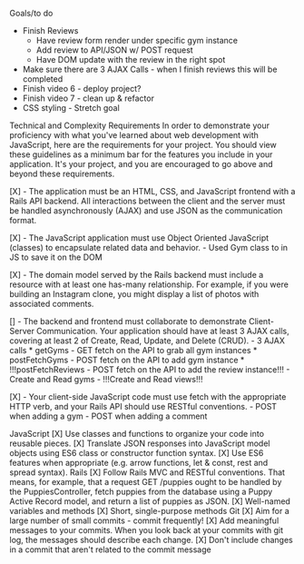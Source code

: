 Goals/to do
- Finish Reviews
    - Have review form render under specific gym instance
    - Add review to API/JSON w/ POST request
    - Have DOM update with the review in the right spot
- Make sure there are 3 AJAX Calls - when I finish reviews this will be completed
- Finish video 6 - deploy project?
- Finish video 7 - clean up & refactor
- CSS styling - Stretch goal

Technical and Complexity Requirements
In order to demonstrate your proficiency with what you've learned about web development with JavaScript, here are the requirements for your project. You should view these guidelines as a minimum bar for the features you include in your application. It's your project, and you are encouraged to go above and beyond these requirements.

[X] - The application must be an HTML, CSS, and JavaScript frontend with a Rails API backend. All interactions between the client and the server must be handled asynchronously (AJAX) and use JSON as the communication format.

[X] - The JavaScript application must use Object Oriented JavaScript (classes) to encapsulate related data and behavior.
    - Used Gym class to in JS to save it on the DOM

[X] - The domain model served by the Rails backend must include a resource with at least one has-many relationship. For example, if you were building an Instagram clone, you might display a list of photos with associated comments.

[] - The backend and frontend must collaborate to demonstrate Client-Server Communication. Your application should have at least 3 AJAX calls, covering at least 2 of Create, Read, Update, and Delete (CRUD). 
    - 3 AJAX calls
        * getGyms - GET fetch on the API to grab all gym instances
        * postFetchGyms - POST fetch on the API to add gym instance
        * !!!postFetchReviews - POST fetch on the API to add the review instance!!!
    - Create and Read gyms
    - !!!Create and Read views!!!

[X] - Your client-side JavaScript code must use fetch with the appropriate HTTP verb, and your Rails API should use RESTful conventions.
    - POST when adding a gym
    - POST when adding a comment

JavaScript
[X] Use classes and functions to organize your code into reusable pieces.
[X] Translate JSON responses into JavaScript model objects using ES6 class or constructor function syntax.
[X] Use ES6 features when appropriate (e.g. arrow functions, let & const, rest and spread syntax).
Rails
[X] Follow Rails MVC and RESTful conventions. That means, for example, that a request GET /puppies ought to be handled by the PuppiesController, fetch puppies from the database using a Puppy Active Record model, and return a list of puppies as JSON.
[X] Well-named variables and methods
[X] Short, single-purpose methods
Git
[X] Aim for a large number of small commits - commit frequently!
[X] Add meaningful messages to your commits. When you look back at your commits with git log, the messages should describe each change.
[X] Don't include changes in a commit that aren't related to the commit message

